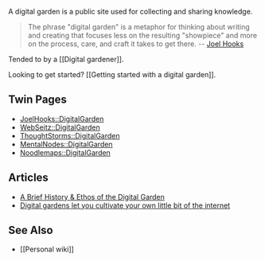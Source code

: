 ---
---

A digital garden is a public site used for collecting and sharing knowledge.

> The phrase "digital garden" is a metaphor for thinking about writing and creating that focuses less on the resulting "showpiece" and more on the process, care, and craft it takes to get there.
> -- [Joel Hooks](https://joelhooks.com/digital-garden)

Tended to by a [[Digital gardener]].

Looking to get started? [[Getting started with a digital garden]].

## Twin Pages

- [JoelHooks::DigitalGarden](https://joelhooks.com/digital-garden)
- [WebSeitz::DigitalGarden](http://webseitz.fluxent.com/wiki/DigitalGarden)
- [ThoughtStorms::DigitalGarden](http://thoughtstorms.info/view/DigitalGarden)
- [MentalNodes::DigitalGarden](https://www.mentalnodes.com/a-gardening-guide-for-your-mind)
- [Noodlemaps::DigitalGarden](https://commonplace.doubleloop.net/20200719024900-digital_garden)

## Articles

- [A Brief History & Ethos of the Digital Garden](https://maggieappleton.com/garden-history) 
- [Digital gardens let you cultivate your own little bit of the internet](https://www.technologyreview.com/2020/09/03/1007716/digital-gardens-let-you-cultivate-your-own-little-bit-of-the-internet/)

## See Also

- [[Personal wiki]]

